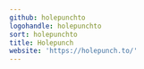 ```yaml
---
github: holepunchto
logohandle: holepunchto
sort: holepunchto
title: Holepunch
website: 'https://holepunch.to/'
---
```

